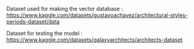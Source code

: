 Dataset used for making the vector database :
https://www.kaggle.com/datasets/gustavoachavez/architectural-styles-periods-dataset/data

Dataset for testing the model :
https://www.kaggle.com/datasets/galaxyarchitects/architects-dataset

